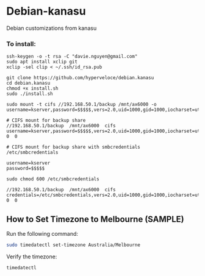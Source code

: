 # Debian-kanasu
Debian customizations from kanasu

### To install:

```
ssh-keygen -o -t rsa -C "davie.nguyen@gmail.com"
sudo apt install xclip git
xclip -sel clip < ~/.ssh/id_rsa.pub
```

```
git clone https://github.com/hyperveloce/debian.kanasu
cd debian.kanasu
chmod +x install.sh
sudo ./install.sh
```

```
sudo mount -t cifs //192.168.50.1/backup /mnt/ax6000 -o username=kserver,password=$$$$$,vers=2.0,uid=1000,gid=1000,iocharset=utf8

# CIFS mount for backup share
//192.168.50.1/backup  /mnt/ax6000  cifs  username=kserver,password=$$$$$,vers=2.0,uid=1000,gid=1000,iocharset=utf8  0  0

# CIFS mount for backup share with smbcredentials
/etc/smbcredentials

username=kserver
password=$$$$$

sudo chmod 600 /etc/smbcredentials

//192.168.50.1/backup  /mnt/ax6000  cifs  credentials=/etc/smbcredentials,vers=2.0,uid=1000,gid=1000,iocharset=utf8  0  0

```

## How to Set Timezone to Melbourne (SAMPLE) 

Run the following command:

```bash
sudo timedatectl set-timezone Australia/Melbourne
```

Verify the timezone:

```bash
timedatectl
```
